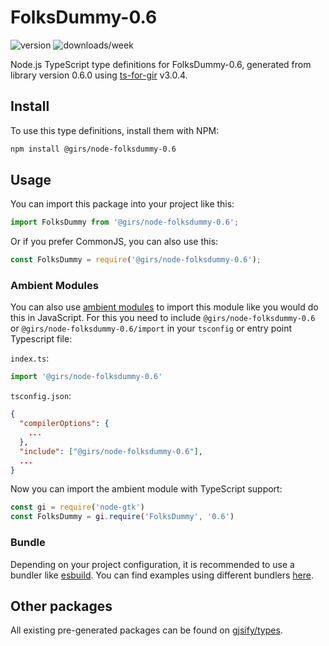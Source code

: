 
# FolksDummy-0.6

![version](https://img.shields.io/npm/v/@girs/node-folksdummy-0.6)
![downloads/week](https://img.shields.io/npm/dw/@girs/node-folksdummy-0.6)


Node.js TypeScript type definitions for FolksDummy-0.6, generated from library version 0.6.0 using [ts-for-gir](https://github.com/gjsify/ts-for-gir) v3.0.4.


## Install

To use this type definitions, install them with NPM:
```bash
npm install @girs/node-folksdummy-0.6
```

## Usage

You can import this package into your project like this:
```ts
import FolksDummy from '@girs/node-folksdummy-0.6';
```

Or if you prefer CommonJS, you can also use this:
```ts
const FolksDummy = require('@girs/node-folksdummy-0.6');
```

### Ambient Modules

You can also use [ambient modules](https://github.com/gjsify/ts-for-gir/tree/main/packages/cli#ambient-modules) to import this module like you would do this in JavaScript.
For this you need to include `@girs/node-folksdummy-0.6` or `@girs/node-folksdummy-0.6/import` in your `tsconfig` or entry point Typescript file:

`index.ts`:
```ts
import '@girs/node-folksdummy-0.6'
```

`tsconfig.json`:
```json
{
  "compilerOptions": {
    ...
  },
  "include": ["@girs/node-folksdummy-0.6"],
  ...
}
```

Now you can import the ambient module with TypeScript support: 

```ts
const gi = require('node-gtk')
const FolksDummy = gi.require('FolksDummy', '0.6')
```


### Bundle

Depending on your project configuration, it is recommended to use a bundler like [esbuild](https://esbuild.github.io/). You can find examples using different bundlers [here](https://github.com/gjsify/ts-for-gir/tree/main/examples).

## Other packages

All existing pre-generated packages can be found on [gjsify/types](https://github.com/gjsify/types).

